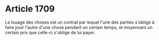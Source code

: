 # Article 1709

Le louage des choses est un contrat par lequel l'une des parties s'oblige à faire jouir l'autre d'une chose pendant un certain temps, et moyennant un certain prix que celle-ci s'oblige de lui payer.